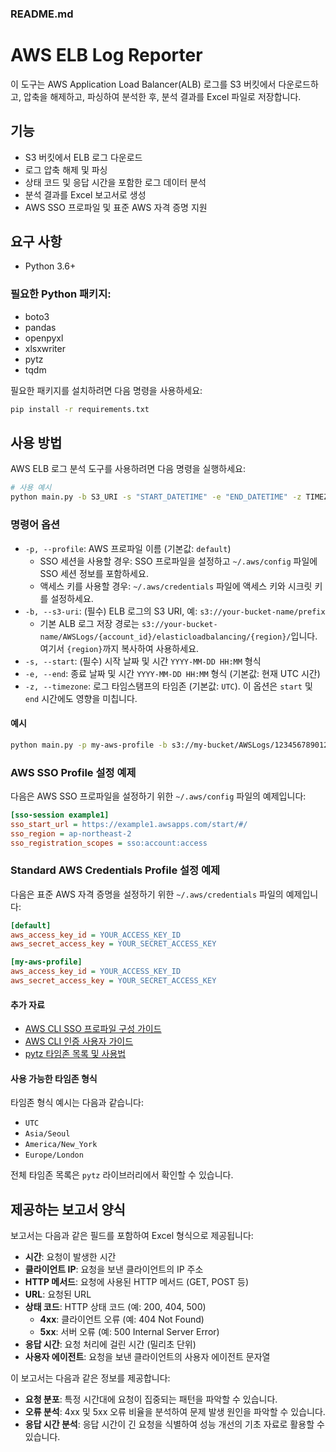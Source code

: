 ### README.md

# AWS ELB Log Reporter

이 도구는 AWS Application Load Balancer(ALB) 로그를 S3 버킷에서 다운로드하고, 압축을 해제하고, 파싱하여 분석한 후, 분석 결과를 Excel 파일로 저장합니다.

## 기능
- S3 버킷에서 ELB 로그 다운로드
- 로그 압축 해제 및 파싱
- 상태 코드 및 응답 시간을 포함한 로그 데이터 분석
- 분석 결과를 Excel 보고서로 생성
- AWS SSO 프로파일 및 표준 AWS 자격 증명 지원

## 요구 사항
- Python 3.6+
### 필요한 Python 패키지:
- boto3
- pandas
- openpyxl
- xlsxwriter
- pytz
- tqdm

필요한 패키지를 설치하려면 다음 명령을 사용하세요:

```sh
pip install -r requirements.txt
```

## 사용 방법
AWS ELB 로그 분석 도구를 사용하려면 다음 명령을 실행하세요:

```sh
# 사용 예시
python main.py -b S3_URI -s "START_DATETIME" -e "END_DATETIME" -z TIMEZONE
```

### 명령어 옵션
- `-p, --profile`: AWS 프로파일 이름 (기본값: `default`)
  - SSO 세션을 사용할 경우: SSO 프로파일을 설정하고 `~/.aws/config` 파일에 SSO 세션 정보를 포함하세요.
  - 액세스 키를 사용할 경우: `~/.aws/credentials` 파일에 액세스 키와 시크릿 키를 설정하세요.
- `-b, --s3-uri`: (필수) ELB 로그의 S3 URI, 예: `s3://your-bucket-name/prefix`
  - 기본 ALB 로그 저장 경로는 `s3://your-bucket-name/AWSLogs/{account_id}/elasticloadbalancing/{region}/`입니다. 여기서 `{region}`까지 복사하여 사용하세요.
- `-s, --start`: (필수) 시작 날짜 및 시간 `YYYY-MM-DD HH:MM` 형식
- `-e, --end`: 종료 날짜 및 시간 `YYYY-MM-DD HH:MM` 형식 (기본값: 현재 UTC 시간)
- `-z, --timezone`: 로그 타임스탬프의 타임존 (기본값: `UTC`). 이 옵션은 `start` 및 `end` 시간에도 영향을 미칩니다.

#### 예시
```sh
python main.py -p my-aws-profile -b s3://my-bucket/AWSLogs/123456789012/elasticloadbalancing/ap-northeast-2/ -s "2023-06-01 00:00" -e "2023-06-07 23:59" -z "Asia/Seoul"
```

### AWS SSO Profile 설정 예제
다음은 AWS SSO 프로파일을 설정하기 위한 `~/.aws/config` 파일의 예제입니다:

```ini
[sso-session example1]
sso_start_url = https://example1.awsapps.com/start/#/
sso_region = ap-northeast-2
sso_registration_scopes = sso:account:access
```

### Standard AWS Credentials Profile 설정 예제
다음은 표준 AWS 자격 증명을 설정하기 위한 `~/.aws/credentials` 파일의 예제입니다:

```ini
[default]
aws_access_key_id = YOUR_ACCESS_KEY_ID
aws_secret_access_key = YOUR_SECRET_ACCESS_KEY

[my-aws-profile]
aws_access_key_id = YOUR_ACCESS_KEY_ID
aws_secret_access_key = YOUR_SECRET_ACCESS_KEY
```

#### 추가 자료
- [AWS CLI SSO 프로파일 구성 가이드](https://docs.aws.amazon.com/cli/latest/userguide/sso-configure-profile-token.html#sso-configure-profile-token-auto-sso-session)
- [AWS CLI 인증 사용자 가이드](https://docs.aws.amazon.com/cli/latest/userguide/cli-authentication-user.html#cli-authentication-user-configure.title)
- [pytz 타임존 목록 및 사용법](https://pythonhosted.org/pytz/)

#### 사용 가능한 타임존 형식
타임존 형식 예시는 다음과 같습니다:

- `UTC`
- `Asia/Seoul`
- `America/New_York`
- `Europe/London`

전체 타임존 목록은 `pytz` 라이브러리에서 확인할 수 있습니다.

## 제공하는 보고서 양식
보고서는 다음과 같은 필드를 포함하여 Excel 형식으로 제공됩니다:
- **시간**: 요청이 발생한 시간
- **클라이언트 IP**: 요청을 보낸 클라이언트의 IP 주소
- **HTTP 메서드**: 요청에 사용된 HTTP 메서드 (GET, POST 등)
- **URL**: 요청된 URL
- **상태 코드**: HTTP 상태 코드 (예: 200, 404, 500)
  - **4xx**: 클라이언트 오류 (예: 404 Not Found)
  - **5xx**: 서버 오류 (예: 500 Internal Server Error)
- **응답 시간**: 요청 처리에 걸린 시간 (밀리초 단위)
- **사용자 에이전트**: 요청을 보낸 클라이언트의 사용자 에이전트 문자열

이 보고서는 다음과 같은 정보를 제공합니다:
- **요청 분포**: 특정 시간대에 요청이 집중되는 패턴을 파악할 수 있습니다.
- **오류 분석**: 4xx 및 5xx 오류 비율을 분석하여 문제 발생 원인을 파악할 수 있습니다.
- **응답 시간 분석**: 응답 시간이 긴 요청을 식별하여 성능 개선의 기초 자료로 활용할 수 있습니다.
